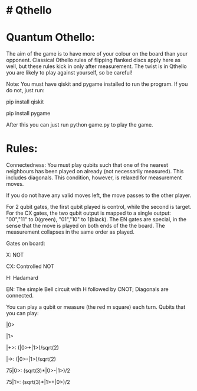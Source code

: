 # # Qthello

# Quantum Othello:
The aim of the game is to have more of your colour on the board than your opponent. Classical Othello rules of flipping flanked discs apply here as well, but these rules kick in only after measurement. The twist is in Qthello you are likely to play against yourself, so be careful!

Note: You must have qiskit and pygame installed to run the program. If you do not, just run:

pip install qiskit

pip install pygame

After this you can just run python game.py to play the game.

# Rules:

Connectedness: You must play qubits such that one of the nearest neighbours has been played on already (not necessarily measured). This includes diagonals. This condition, however, is relaxed for measurement moves.

If you do not have any valid moves left, the move passes to the other player.

For 2 qubit gates, the first qubit played is control, while the second is target.
For the CX gates, the two qubit output is mapped to a single output: "00","11" to 0(green), "01","10" to 1(black).
The EN gates are special, in the sense that the move is played on both ends of the the board. The measurement collapses in the same order as played.

Gates on board:

X: NOT 

CX: Controlled NOT

H: Hadamard

EN: The simple Bell circuit with H followed by CNOT; Diagonals are connected.


You can play a qubit or measure (the red m square) each turn.
Qubits that you can play:

|0>

|1>

|+>: (|0>+|1>)/sqrt(2)

|->: (|0>-|1>)/sqrt(2)

75|0>: (sqrt(3)*|0>-|1>)/2

75|1>: (sqrt(3)*|1>+|0>)/2
